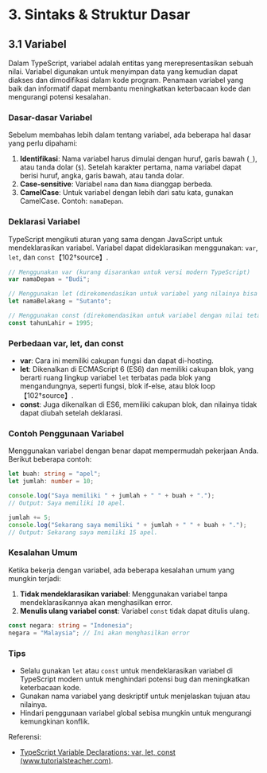 # 3. Sintaks & Struktur Dasar

## 3.1 Variabel

Dalam TypeScript, variabel adalah entitas yang merepresentasikan sebuah nilai. Variabel digunakan untuk menyimpan data yang kemudian dapat diakses dan dimodifikasi dalam kode program. Penamaan variabel yang baik dan informatif dapat membantu meningkatkan keterbacaan kode dan mengurangi potensi kesalahan.

### Dasar-dasar Variabel

Sebelum membahas lebih dalam tentang variabel, ada beberapa hal dasar yang perlu dipahami:

1. **Identifikasi**: Nama variabel harus dimulai dengan huruf, garis bawah (`_`), atau tanda dolar (`$`). Setelah karakter pertama, nama variabel dapat berisi huruf, angka, garis bawah, atau tanda dolar.
2. **Case-sensitive**: Variabel `nama` dan `Nama` dianggap berbeda.
3. **CamelCase**: Untuk variabel dengan lebih dari satu kata, gunakan CamelCase. Contoh: `namaDepan`.

### Deklarasi Variabel

TypeScript mengikuti aturan yang sama dengan JavaScript untuk mendeklarasikan variabel. Variabel dapat dideklarasikan menggunakan: `var`, `let`, dan `const`【102†source】.

```typescript
// Menggunakan var (kurang disarankan untuk versi modern TypeScript)
var namaDepan = "Budi";

// Menggunakan let (direkomendasikan untuk variabel yang nilainya bisa berubah)
let namaBelakang = "Sutanto";

// Menggunakan const (direkomendasikan untuk variabel dengan nilai tetap)
const tahunLahir = 1995;
```

### Perbedaan var, let, dan const

- **var**: Cara ini memiliki cakupan fungsi dan dapat di-hosting.
- **let**: Dikenalkan di ECMAScript 6 (ES6) dan memiliki cakupan blok, yang berarti ruang lingkup variabel `let` terbatas pada blok yang mengandungnya, seperti fungsi, blok if-else, atau blok loop【102†source】.
- **const**: Juga dikenalkan di ES6, memiliki cakupan blok, dan nilainya tidak dapat diubah setelah deklarasi.

### Contoh Penggunaan Variabel

Menggunakan variabel dengan benar dapat mempermudah pekerjaan Anda. Berikut beberapa contoh:

```typescript
let buah: string = "apel";
let jumlah: number = 10;

console.log("Saya memiliki " + jumlah + " " + buah + ".");
// Output: Saya memiliki 10 apel.

jumlah += 5;
console.log("Sekarang saya memiliki " + jumlah + " " + buah + ".");
// Output: Sekarang saya memiliki 15 apel.
```

### Kesalahan Umum

Ketika bekerja dengan variabel, ada beberapa kesalahan umum yang mungkin terjadi:

1. **Tidak mendeklarasikan variabel**: Menggunakan variabel tanpa mendeklarasikannya akan menghasilkan error.
2. **Menulis ulang variabel const**: Variabel `const` tidak dapat ditulis ulang.

```typescript
const negara: string = "Indonesia";
negara = "Malaysia"; // Ini akan menghasilkan error
```

### Tips

- Selalu gunakan `let` atau `const` untuk mendeklarasikan variabel di TypeScript modern untuk menghindari potensi bug dan meningkatkan keterbacaan kode.
- Gunakan nama variabel yang deskriptif untuk menjelaskan tujuan atau nilainya.
- Hindari penggunaan variabel global sebisa mungkin untuk mengurangi kemungkinan konflik.

Referensi:
- [TypeScript Variable Declarations: var, let, const (www.tutorialsteacher.com)](https://www.tutorialsteacher.com/typescript/typescript-variable).
